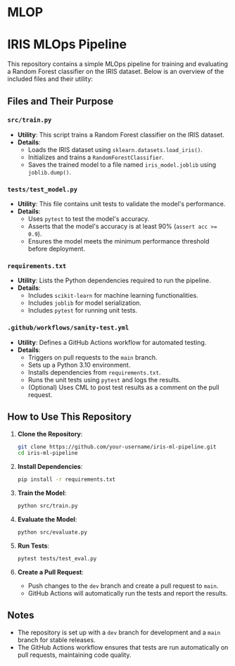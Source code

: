 # MLOP
# IRIS MLOps Pipeline

This repository contains a simple MLOps pipeline for training and evaluating a Random Forest classifier on the IRIS dataset. Below is an overview of the included files and their utility:

## Files and Their Purpose

### `src/train.py`
- **Utility**: This script trains a Random Forest classifier on the IRIS dataset.
- **Details**:
  - Loads the IRIS dataset using `sklearn.datasets.load_iris()`.
  - Initializes and trains a `RandomForestClassifier`.
  - Saves the trained model to a file named `iris_model.joblib` using `joblib.dump()`.

### `tests/test_model.py`
- **Utility**: This file contains unit tests to validate the model's performance.
- **Details**:
  - Uses `pytest` to test the model's accuracy.
  - Asserts that the model's accuracy is at least 90% (`assert acc >= 0.9`).
  - Ensures the model meets the minimum performance threshold before deployment.

### `requirements.txt`
- **Utility**: Lists the Python dependencies required to run the pipeline.
- **Details**:
  - Includes `scikit-learn` for machine learning functionalities.
  - Includes `joblib` for model serialization.
  - Includes `pytest` for running unit tests.

### `.github/workflows/sanity-test.yml`
- **Utility**: Defines a GitHub Actions workflow for automated testing.
- **Details**:
  - Triggers on pull requests to the `main` branch.
  - Sets up a Python 3.10 environment.
  - Installs dependencies from `requirements.txt`.
  - Runs the unit tests using `pytest` and logs the results.
  - (Optional) Uses CML to post test results as a comment on the pull request.

## How to Use This Repository

1. **Clone the Repository**:
   ```bash
   git clone https://github.com/your-username/iris-ml-pipeline.git
   cd iris-ml-pipeline
   ```

2. **Install Dependencies**:
   ```bash
   pip install -r requirements.txt
   ```

3. **Train the Model**:
   ```bash
   python src/train.py
   ```

4. **Evaluate the Model**:
   ```bash
   python src/evaluate.py
   ```

5. **Run Tests**:
   ```bash
   pytest tests/test_eval.py
   ```

6. **Create a Pull Request**:
   - Push changes to the `dev` branch and create a pull request to `main`.
   - GitHub Actions will automatically run the tests and report the results.

## Notes
- The repository is set up with a `dev` branch for development and a `main` branch for stable releases.
- The GitHub Actions workflow ensures that tests are run automatically on pull requests, maintaining code quality.


